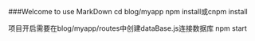 ###Welcome to use MarkDown
cd blog/myapp
npm install或cnpm install

项目开启需要在blog/myapp/routes中创建dataBase.js连接数据库
npm start

